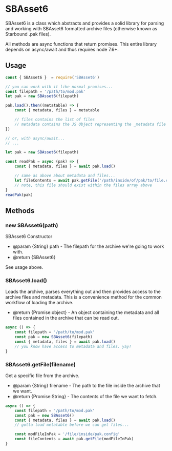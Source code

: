 # SBAsset6

SBAsset6 is a class which abstracts and provides a solid library for parsing and working with SBAsset6 formatted archive files
 (otherwise known as Starbound .pak files).

All methods are async functions that return promises. This entire library depends on async/await and thus requires node 7.6+.

## Usage

``` js
const { SBAsset6 }  = require('SBAsset6')

// you can work with it like normal promises...
const filepath = '/path/to/mod.pak'
let pak = new SBAsset6(filepath)

pak.load().then((metatable) => {
	const { metadata, files } = metatable

	// files contains the list of files
	// metadata contains the JS Object representing the _metadata file contents
})

// or, with async/await...
// ...

let pak = new SBAsset6(filepath)

const readPak = async (pak) => {
	const { metadata, files } = await pak.load()

	// same as above about metadata and files...
	let fileContents = await pak.getFile('/path/inside/of/pak/to/file.config')
	// note, this file should exist within the files array above
}
readPak(pak)
```

## Methods

### new SBAsset6(path)

SBAsset6 Constructor

* @param  {String} path - The filepath for the archive we're going to work with.
* @return {SBAsset6}

See usage above.

### SBAsset6.load()

Loads the archive, parses everything out and then provides access to the archive files and metadata.
This is a convenience method for the common workflow of loading the archive.

* @return {Promise:object} - An object containing the metadata and all files contained in the archive that can be read out.

``` js
async () => {
	const filepath = '/path/to/mod.pak'
	const pak = new SBAsset6(filepath)
	const { metadata, files } = await pak.load()
	// you know have access to metadata and files. yay!
}
```

### SBAsset6.getFile(filename)

Get a specific file from the archive.

* @param  {String} filename - The path to the file inside the archive that we want.
* @return {Promise:String} - The contents of the file we want to fetch.

``` js
async () => {
	const filepath = '/path/to/mod.pak'
	const pak = new SBAsset6()
	const { metadata, files } = await pak.load()
	// gotta load metatable before we can get files...

	const modFileInPak = '/file/inside/pak.config'
	const fileContents = await pak.getFile(modFileInPak)
}
```